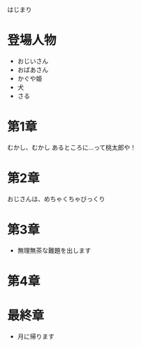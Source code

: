 はじまり

# 登場人物

* おじいさん
* おばあさん
* かぐや姫
* 犬
* さる

# 第1章

むかし、むかし
あるところに...って桃太郎や！

# 第2章

おじさんは、めちゃくちゃびっくり

# 第3章

* 無理無茶な難題を出します

# 第4章

# 最終章

* 月に帰ります
